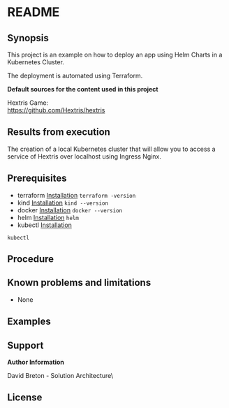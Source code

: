 # README

## Synopsis

This project is an example on how to deploy an app using Helm Charts in a Kubernetes Cluster.

The deployment is automated using Terraform.


**Default sources for the content used in this project**

Hextris Game:\
https://github.com/Hextris/hextris


## Results from execution

The creation of a local Kubernetes cluster that will allow you to access a service of Hextris over localhost using Ingress Nginx. 

## Prerequisites

* terraform [Installation](https://developer.hashicorp.com/terraform/tutorials/aws-get-started/install-cli)
`terraform -version`
* kind [Installation](https://kind.sigs.k8s.io/docs/user/quick-start/#installation)
`kind --version`
* docker [Installation](https://docs.docker.com/get-docker/)
`docker --version`
* helm [Installation](https://helm.sh/docs/intro/install/)
`helm`
* kubectl [Installation](https://kubernetes.io/docs/tasks/tools/#kubectl)
```
kubectl
```

## Procedure


## Known problems and limitations

* None

## Examples

## Support

**Author Information**

David Breton - Solution Architecture\

## License
